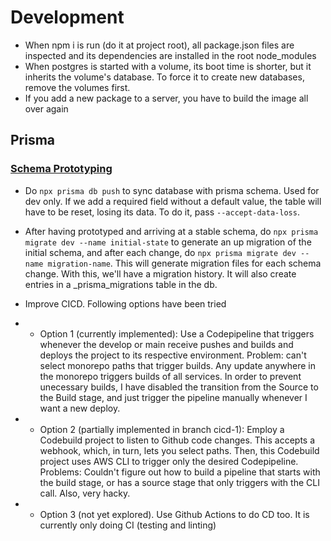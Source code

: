 # Development

- When npm i is run (do it at project root), all package.json files are inspected and its dependencies are installed in the root node_modules
- When postgres is started with a volume, its boot time is shorter, but it inherits the volume's database. To force it to create new databases, remove the volumes first.
- If you add a new package to a server, you have to build the image all over again

## Prisma

### [Schema Prototyping](https://www.prisma.io/docs/guides/database/prototyping-schema-db-push)

- Do `npx prisma db push` to sync database with prisma schema. Used for dev only. If we add a required field without a default value, the table will have to be reset, losing its data. To do it, pass `--accept-data-loss`.
- After having prototyped and arriving at a stable schema, do `npx prisma migrate dev --name initial-state` to generate an up migration of the initial schema, and after each change, do `npx prisma migrate dev --name migration-name`. This will generate migration files for each schema change. With this, we'll have a migration history. It will also create entries in a \_prisma_migrations table in the db.

- Improve CICD. Following options have been tried
- - Option 1 (currently implemented): Use a Codepipeline that triggers whenever the develop or main receive pushes and builds and deploys the project to its respective environment. Problem: can't select monorepo paths that trigger builds. Any update anywhere in the monorepo triggers builds of all services. In order to prevent unecessary builds, I have disabled the transition from the Source to the Build stage, and just trigger the pipeline manually whenever I want a new deploy.
- - Option 2 (partially implemented in branch cicd-1): Employ a Codebuild project to listen to Github code changes. This accepts a webhook, which, in turn, lets you select paths. Then, this Codebuild project uses AWS CLI to trigger only the desired Codepipeline. Problems: Couldn't figure out how to build a pipeline that starts with the build stage, or has a source stage that only triggers with the CLI call. Also, very hacky.
- - Option 3 (not yet explored). Use Github Actions to do CD too. It is currently only doing CI (testing and linting)
